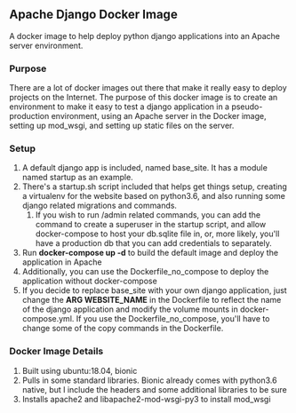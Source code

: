 ## Apache Django Docker Image
A docker image to help deploy python django applications into an Apache server environment.

### Purpose
There are a lot of docker images out there that make it really easy to deploy projects on the Internet.
The purpose of this docker image is to create an environment to make it easy to test a django 
application in a pseudo-production environment, using an Apache server in the Docker image, setting up
mod_wsgi, and setting up static files on the server.

### Setup
1. A default django app is included, named base_site. It has a module named startup as an example.
2. There's a startup.sh script included that helps get things setup, creating a virtualenv for the website
based on python3.6, and also running some django related migrations and commands. 
    1. If you wish to run /admin related commands, you can add the command to create a superuser in the startup script, and allow
    docker-compose to host your db.sqlite file in, or, more likely, you'll have a production db that you can add credentials
    to separately.
3. Run **docker-compose up -d** to build the default image and deploy the application in Apache
4. Additionally, you can use the Dockerfile_no_compose to deploy the application without docker-compose
5. If you decide to replace base_site with your own django application, just change the **ARG WEBSITE_NAME** in the Dockerfile
 to reflect the name of the django application and modify the volume mounts in docker-compose.yml. If you use the Dockerfile_no_compose, you'll have to change some of the copy commands in the Dockerfile.


### Docker Image Details
1. Built using ubuntu:18.04, bionic
2. Pulls in some standard libraries. Bionic already comes with python3.6 native, but I include the headers
and some additional libraries to be sure
3. Installs apache2 and libapache2-mod-wsgi-py3 to install mod_wsgi
 
